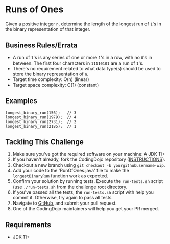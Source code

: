 # Runs of Ones

Given a positive integer `n`, determine the length of the longest run of `1`'s in the binary representation of that integer.

## Business Rules/Errata

- A run of `1`'s is any series of one or more `1`'s in a row, with no `0`'s in between. The first four characters in `11110101` are a run of `1`'s.
- There's no requirement related to what data type(s) should be used to store the binary representation of `n`.
- Target time complexity: O(n) (linear)
- Target space complexity: O(1) (constant)

## Examples

```
longest_binary_run(156);   // 3
longest_binary_run(1979);  // 4
longest_binary_run(2731);  // 2
longest_binary_run(2185);  // 1
```

## Tackling This Challenge

1. Make sure you've got the required software on your machine: A JDK 11+
1. If you haven't already, fork the CodingDojo repository ([INSTRUCTIONS](https://docs.github.com/en/github/getting-started-with-github/fork-a-repo)).
1. Checkout a new branch using `git checkout -b yourgithubusername-wip`.
1. Add your code to the 'RunOfOnes.java' file to make the `longestBinaryRun` function work as expected.
1. Confirm your solution by running tests. Execute the `run-tests.sh` script (use `./run-tests.sh` from the challenge root directory.
1. If you've passed all the tests, the `run-tests.sh` script with help you commit it. Otherwise, try again to pass all tests.
1. Navigate to [GitHub](https://github.com/codeconnector/CodingDojo), and submit your pull request.
1. One of the CodingDojo maintainers will help you get your PR merged.

## Requirements

- JDK 11+
